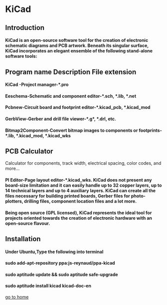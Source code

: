 
#  KiCad



## Introduction 

#### KiCad is an open-source software tool for the creation of electronic schematic diagrams and PCB artwork. Beneath its singular surface, KiCad incorporates an elegant ensemble of the following stand-alone software tools:
  
## Program name Description 	File extension

#### KiCad -Project manager-*.pro

#### Eeschema-Schematic and component editor-*.sch, *.lib, *.net

#### Pcbnew-Circuit board and footprint editor-*.kicad_pcb, *.kicad_mod

#### GerbView-Gerber and drill file viewer-\*.g\*, *.drl, etc.
#### Bitmap2Component-Convert bitmap images to components or footprints-*.lib, *.kicad_mod, *.kicad_wks

## PCB Calculator
	

Calculator for components, track width, electrical spacing, color codes, and more…​
	
#### Pl Editor-Page layout editor-*.kicad_wks. KiCad does not present any board-size limitation and it can easily handle up to 32 copper layers, up to 14 technical layers and up to 4 auxiliary layers. KiCad can create all the files necessary for building printed boards, Gerber files for photo-plotters, drilling files, component location files and a lot more.

#### Being open source (GPL licensed), KiCad represents the ideal tool for projects oriented towards the creation of electronic hardware with an open-source flavour.

## Installation 

#### Under Ubuntu,Type the following into terminal

#### sudo add-apt-repository ppa:js-reynaud/ppa-kicad
#### sudo aptitude update && sudo aptitude safe-upgrade
#### sudo aptitude install kicad kicad-doc-en











[go to home](/readme.md)